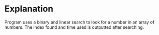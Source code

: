# Explanation
Program uses a binary and linear search to look for a number in an array of numbers. The index found and time used is outputted after searching. 
